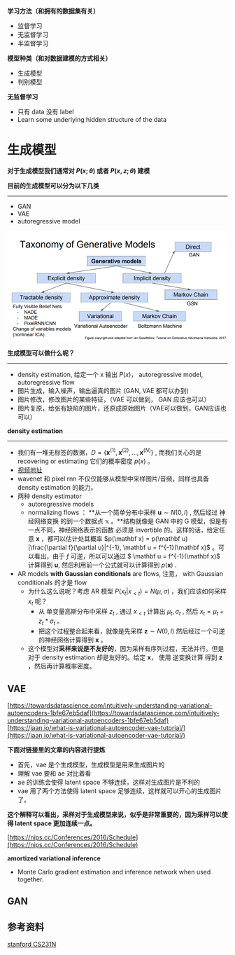 **学习方法（和拥有的数据集有关）**

* 监督学习
* 无监督学习
* 半监督学习



**模型种类（和对数据建模的方式相关）**

* 生成模型
* 判别模型




**无监督学习**

* 只有 data 没有 label
* Learn some underlying hidden structure of the data



# 生成模型

**对于生成模型我们通常对 $P(x; \theta)$ 或者 $P(x, z; \theta)$ 建模**



**目前的生成模型可以分为以下几类**

----

* GAN
* VAE
* autoregressive  model




![](./imgs/generative-models.png)



**生成模型可以做什么呢？**

----

* density estimation, 给定一个 x 输出 $P(x)$， autoregressive model, autoregressive flow
* 图片生成，输入噪声，输出逼真的图片 (GAN, VAE 都可以办到)
* 图片修改，修改图片的某些特征，（VAE 可以做到， GAN 应该也可以）
* 图片复原，给张有缺陷的图片，还原成原始图片（VAE可以做到，GAN应该也可以）





**density estimation**

----

* 我们有一堆无标签的数据，$D=\{\mathbf x^{(1)}, \mathbf x^{(2)}, ..., \mathbf x^{(N)}\}$ , 而我们关心的是 recovering or estimating 它们的概率密度 $p(x)$ 。
* [视频地址](https://vimeo.com/252105837)
* wavenet 和 pixel rnn 不仅仅能够从模型中采样图片/音频，同样也具备 density estimation 的能力。
* 两种 density estimator
  * autoregressive models
  * normalizing flows  ： **从一个简单分布中采样 $\mathbf u \sim N(0, I)$ , 然后经过 神经网络变换 的到一个数据点 $\mathbb x$ 。**结构就像是 GAN 中的 G 模型，但是有一点不同，神经网络表示的函数 必须是 invertible 的。这样的话，给定任意 $\mathbf x$ ，都可以估计处其概率 $p(\mathbf x) = p(\mathbf u) |\frac{\partial f}{\partial u}|^{-1}, \mathbf u = f^{-1}(\mathbf x)$ 。可以看出，由于 $f$ 可逆，所以可以通过 $ \mathbf u = f^{-1}(\mathbf x)$  计算得到 $\mathbf u$, 然后利用前一个公式就可以计算得到 $p(\mathbf x)$ .
* AR models **with Gaussian conditionals** are flows, 注意， with Gaussian conditionals 的才是 flow
  * 为什么这么说呢？考虑 AR 模型 $P(x_t|x_{<t}) = N(\mu, \sigma)$ ，我们应该如何采样 $x_t$ 呢？
    * 从 单变量高斯分布中采样 $z_t$ , 通过 $x_{<t}$ 计算出 $\mu_t, \sigma_t$ , 然后 $x_t = \mu_t+z_t*\sigma_t$ 。
    * 把这个过程整合起来看，就像是先采样 $\mathbf z \sim N(0, I)$ 然后经过一个可逆的神经网络计算得到 $\mathbf x$ 。
  * 这个模型对**采样来说是不友好的**，因为采样有序列过程，无法并行。但是对于 density estimation 却是友好的。给定 $\mathbf x$， 使用 逆变换计算 得到 $\mathbf z$ ，然后再计算概率密度。



## VAE

[https://towardsdatascience.com/intuitively-understanding-variational-autoencoders-1bfe67eb5daf](https://towardsdatascience.com/intuitively-understanding-variational-autoencoders-1bfe67eb5daf)
[https://jaan.io/what-is-variational-autoencoder-vae-tutorial/](https://jaan.io/what-is-variational-autoencoder-vae-tutorial/)


**下面对链接里的文章的内容进行提炼**

* 首先，vae 是个生成模型，生成模型是用来生成图片的
* 理解 vae 要和 ae 对比着看
* ae 的训练会使得 latent space 不够连续，这样对生成图片是不利的
* vae 用了两个方法使得 latent space 足够连续，这样就可以开心的生成图片了。



**这个解释可以看出，采样对于生成模型来说，似乎是非常重要的，因为采样可以使得 latent space 更加连续一点。**



[https://nips.cc/Conferences/2016/Schedule](https://nips.cc/Conferences/2016/Schedule)



**amortized variational inference**

* Monte Carlo gradient estimation and inference network when used together.



## GAN





## 参考资料

[stanford CS231N](http://cs231n.stanford.edu/slides/2018/cs231n_2018_lecture12.pdf)

